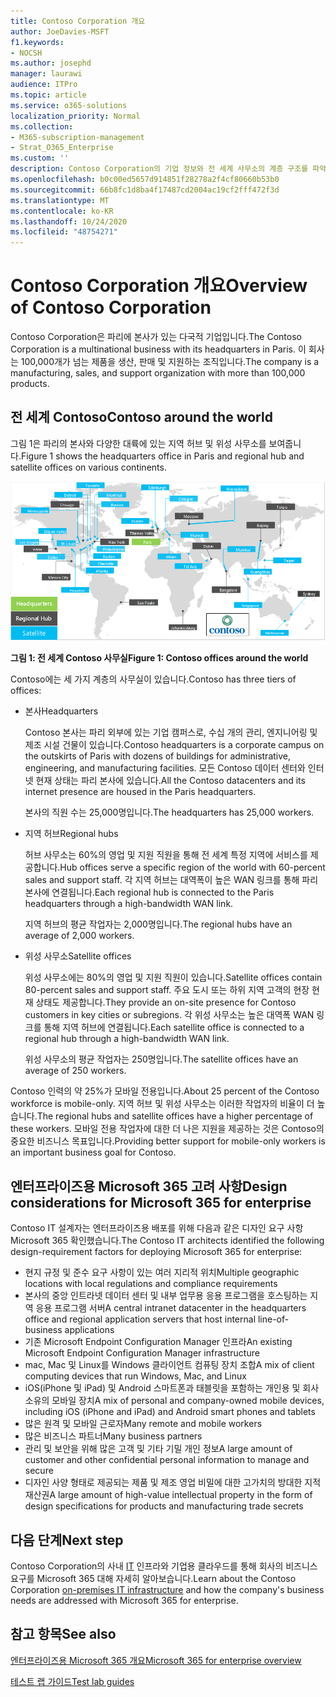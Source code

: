 ```yaml
---
title: Contoso Corporation 개요
author: JoeDavies-MSFT
f1.keywords:
- NOCSH
ms.author: josephd
manager: laurawi
audience: ITPro
ms.topic: article
ms.service: o365-solutions
localization_priority: Normal
ms.collection:
- M365-subscription-management
- Strat_O365_Enterprise
ms.custom: ''
description: Contoso Corporation의 기업 정보와 전 세계 사무소의 계층 구조를 파악합니다.
ms.openlocfilehash: b0c00ed5657d914851f28278a2f4cf80660b53b0
ms.sourcegitcommit: 66b8fc1d8ba4f17487cd2004ac19cf2fff472f3d
ms.translationtype: MT
ms.contentlocale: ko-KR
ms.lasthandoff: 10/24/2020
ms.locfileid: "48754271"
---
```

# <a name="overview-of-contoso-corporation"></a><span data-ttu-id="0c5c4-103">Contoso Corporation 개요</span><span class="sxs-lookup"><span data-stu-id="0c5c4-103">Overview of Contoso Corporation</span></span>

<span data-ttu-id="0c5c4-104">Contoso Corporation은 파리에 본사가 있는 다국적 기업입니다.</span><span class="sxs-lookup"><span data-stu-id="0c5c4-104">The Contoso Corporation is a multinational business with its headquarters in Paris.</span></span> <span data-ttu-id="0c5c4-105">이 회사는 100,000개가 넘는 제품을 생산, 판매 및 지원하는 조직입니다.</span><span class="sxs-lookup"><span data-stu-id="0c5c4-105">The company is a manufacturing, sales, and support organization with more than 100,000 products.</span></span>

## <a name="contoso-around-the-world"></a><span data-ttu-id="0c5c4-106">전 세계 Contoso</span><span class="sxs-lookup"><span data-stu-id="0c5c4-106">Contoso around the world</span></span>

<span data-ttu-id="0c5c4-107">그림 1은 파리의 본사와 다양한 대륙에 있는 지역 허브 및 위성 사무소를 보여줍니다.</span><span class="sxs-lookup"><span data-stu-id="0c5c4-107">Figure 1 shows the headquarters office in Paris and regional hub and satellite offices on various continents.</span></span>

![전 세계 Contoso 사무실](../media/contoso-overview/contoso-overview-fig1.png)

<span data-ttu-id="0c5c4-109">**그림 1: 전 세계 Contoso 사무실**</span><span class="sxs-lookup"><span data-stu-id="0c5c4-109">**Figure 1: Contoso offices around the world**</span></span>
 
<span data-ttu-id="0c5c4-110">Contoso에는 세 가지 계층의 사무실이 있습니다.</span><span class="sxs-lookup"><span data-stu-id="0c5c4-110">Contoso has three tiers of offices:</span></span>

- <span data-ttu-id="0c5c4-111">본사</span><span class="sxs-lookup"><span data-stu-id="0c5c4-111">Headquarters</span></span>

  <span data-ttu-id="0c5c4-112">Contoso 본사는 파리 외부에 있는 기업 캠퍼스로, 수십 개의 관리, 엔지니어링 및 제조 시설 건물이 있습니다.</span><span class="sxs-lookup"><span data-stu-id="0c5c4-112">Contoso headquarters is a corporate campus on the outskirts of Paris with dozens of buildings for administrative, engineering, and manufacturing facilities.</span></span> <span data-ttu-id="0c5c4-113">모든 Contoso 데이터 센터와 인터넷 현재 상태는 파리 본사에 있습니다.</span><span class="sxs-lookup"><span data-stu-id="0c5c4-113">All the Contoso datacenters and its internet presence are housed in the Paris headquarters.</span></span>

  <span data-ttu-id="0c5c4-114">본사의 직원 수는 25,000명입니다.</span><span class="sxs-lookup"><span data-stu-id="0c5c4-114">The headquarters has 25,000 workers.</span></span>

- <span data-ttu-id="0c5c4-115">지역 허브</span><span class="sxs-lookup"><span data-stu-id="0c5c4-115">Regional hubs</span></span>

  <span data-ttu-id="0c5c4-116">허브 사무소는 60%의 영업 및 지원 직원을 통해 전 세계 특정 지역에 서비스를 제공합니다.</span><span class="sxs-lookup"><span data-stu-id="0c5c4-116">Hub offices serve a specific region of the world with 60-percent sales and support staff.</span></span> <span data-ttu-id="0c5c4-117">각 지역 허브는 대역폭이 높은 WAN 링크를 통해 파리 본사에 연결됩니다.</span><span class="sxs-lookup"><span data-stu-id="0c5c4-117">Each regional hub is connected to the Paris headquarters through a high-bandwidth WAN link.</span></span>

  <span data-ttu-id="0c5c4-118">지역 허브의 평균 작업자는 2,000명입니다.</span><span class="sxs-lookup"><span data-stu-id="0c5c4-118">The regional hubs have an average of 2,000 workers.</span></span>

- <span data-ttu-id="0c5c4-119">위성 사무소</span><span class="sxs-lookup"><span data-stu-id="0c5c4-119">Satellite offices</span></span>

  <span data-ttu-id="0c5c4-120">위성 사무소에는 80%의 영업 및 지원 직원이 있습니다.</span><span class="sxs-lookup"><span data-stu-id="0c5c4-120">Satellite offices contain 80-percent sales and support staff.</span></span> <span data-ttu-id="0c5c4-121">주요 도시 또는 하위 지역 고객의 현장 현재 상태도 제공합니다.</span><span class="sxs-lookup"><span data-stu-id="0c5c4-121">They provide an on-site presence for Contoso customers in key cities or subregions.</span></span> <span data-ttu-id="0c5c4-122">각 위성 사무소는 높은 대역폭 WAN 링크를 통해 지역 허브에 연결됩니다.</span><span class="sxs-lookup"><span data-stu-id="0c5c4-122">Each satellite office is connected to a regional hub through a high-bandwidth WAN link.</span></span>

  <span data-ttu-id="0c5c4-123">위성 사무소의 평균 작업자는 250명입니다.</span><span class="sxs-lookup"><span data-stu-id="0c5c4-123">The satellite offices have an average of 250 workers.</span></span>

<span data-ttu-id="0c5c4-124">Contoso 인력의 약 25%가 모바일 전용입니다.</span><span class="sxs-lookup"><span data-stu-id="0c5c4-124">About 25 percent of the Contoso workforce is mobile-only.</span></span> <span data-ttu-id="0c5c4-125">지역 허브 및 위성 사무소는 이러한 작업자의 비율이 더 높습니다.</span><span class="sxs-lookup"><span data-stu-id="0c5c4-125">The regional hubs and satellite offices have a higher percentage of these workers.</span></span> <span data-ttu-id="0c5c4-126">모바일 전용 작업자에 대한 더 나은 지원을 제공하는 것은 Contoso의 중요한 비즈니스 목표입니다.</span><span class="sxs-lookup"><span data-stu-id="0c5c4-126">Providing better support for mobile-only workers is an important business goal for Contoso.</span></span>

## <a name="design-considerations-for-microsoft-365-for-enterprise"></a><span data-ttu-id="0c5c4-127">엔터프라이즈용 Microsoft 365 고려 사항</span><span class="sxs-lookup"><span data-stu-id="0c5c4-127">Design considerations for Microsoft 365 for enterprise</span></span>

<span data-ttu-id="0c5c4-128">Contoso IT 설계자는 엔터프라이즈용 배포를 위해 다음과 같은 디자인 요구 사항 Microsoft 365 확인했습니다.</span><span class="sxs-lookup"><span data-stu-id="0c5c4-128">The Contoso IT architects identified the following design-requirement factors for deploying Microsoft 365 for enterprise:</span></span>

- <span data-ttu-id="0c5c4-129">현지 규정 및 준수 요구 사항이 있는 여러 지리적 위치</span><span class="sxs-lookup"><span data-stu-id="0c5c4-129">Multiple geographic locations with local regulations and compliance requirements</span></span>
- <span data-ttu-id="0c5c4-130">본사의 중앙 인트라넷 데이터 센터 및 내부 업무용 응용 프로그램을 호스팅하는 지역 응용 프로그램 서버</span><span class="sxs-lookup"><span data-stu-id="0c5c4-130">A central intranet datacenter in the headquarters office and regional application servers that host internal line-of-business applications</span></span>
- <span data-ttu-id="0c5c4-131">기존 Microsoft Endpoint Configuration Manager 인프라</span><span class="sxs-lookup"><span data-stu-id="0c5c4-131">An existing Microsoft Endpoint Configuration Manager infrastructure</span></span>
- <span data-ttu-id="0c5c4-132">mac, Mac 및 Linux를 Windows 클라이언트 컴퓨팅 장치 조합</span><span class="sxs-lookup"><span data-stu-id="0c5c4-132">A mix of client computing devices that run Windows, Mac, and Linux</span></span>
- <span data-ttu-id="0c5c4-133">iOS(iPhone 및 iPad) 및 Android 스마트폰과 태블릿을 포함하는 개인용 및 회사 소유의 모바일 장치</span><span class="sxs-lookup"><span data-stu-id="0c5c4-133">A mix of personal and company-owned mobile devices, including iOS (iPhone and iPad) and Android smart phones and tablets</span></span>
- <span data-ttu-id="0c5c4-134">많은 원격 및 모바일 근로자</span><span class="sxs-lookup"><span data-stu-id="0c5c4-134">Many remote and mobile workers</span></span>
- <span data-ttu-id="0c5c4-135">많은 비즈니스 파트너</span><span class="sxs-lookup"><span data-stu-id="0c5c4-135">Many business partners</span></span>
- <span data-ttu-id="0c5c4-136">관리 및 보안을 위해 많은 고객 및 기타 기밀 개인 정보</span><span class="sxs-lookup"><span data-stu-id="0c5c4-136">A large amount of customer and other confidential personal information to manage and secure</span></span>
- <span data-ttu-id="0c5c4-137">디자인 사양 형태로 제공되는 제품 및 제조 영업 비밀에 대한 고가치의 방대한 지적 재산권</span><span class="sxs-lookup"><span data-stu-id="0c5c4-137">A large amount of high-value intellectual property in the form of design specifications for products and manufacturing trade secrets</span></span>

## <a name="next-step"></a><span data-ttu-id="0c5c4-138">다음 단계</span><span class="sxs-lookup"><span data-stu-id="0c5c4-138">Next step</span></span>

<span data-ttu-id="0c5c4-139">Contoso Corporation의 사내 [IT](contoso-infra-needs.md) 인프라와 기업용 클라우드를 통해 회사의 비즈니스 요구를 Microsoft 365 대해 자세히 알아보습니다.</span><span class="sxs-lookup"><span data-stu-id="0c5c4-139">Learn about the Contoso Corporation [on-premises IT infrastructure](contoso-infra-needs.md) and how the company's business needs are addressed with Microsoft 365 for enterprise.</span></span>

## <a name="see-also"></a><span data-ttu-id="0c5c4-140">참고 항목</span><span class="sxs-lookup"><span data-stu-id="0c5c4-140">See also</span></span>

[<span data-ttu-id="0c5c4-141">엔터프라이즈용 Microsoft 365 개요</span><span class="sxs-lookup"><span data-stu-id="0c5c4-141">Microsoft 365 for enterprise overview</span></span>](microsoft-365-overview.md)

[<span data-ttu-id="0c5c4-142">테스트 랩 가이드</span><span class="sxs-lookup"><span data-stu-id="0c5c4-142">Test lab guides</span></span>](m365-enterprise-test-lab-guides.md)
